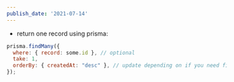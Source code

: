 ```yaml
---
publish_date: '2021-07-14'
---
```


- return one record using prisma:

```js
prisma.findMany({
  where: { record: some.id }, // optional
  take: 1,
  orderBy: { createdAt: "desc" }, // update depending on if you need first or last item in the db
});
```
